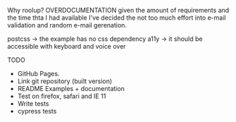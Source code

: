 Why roolup?
OVERDOCUMENTATION
given the amount of requirements and the time thta I had available I've decided the not too much effort into e-mail validation and random e-mail gerenation.

postcss -> the example has no css dependency
a11y -> it should be accessible with keyboard and voice over

TODO

- ​GitHub Pages​.
- Link git repository (built version)
- README Examples + documentation
- Test on firefox, safari and IE 11
- Write tests
- cypress tests

